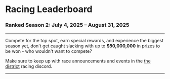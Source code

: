 # Racing Leaderboard

### Ranked Season 2: July 4, 2025 – August 31, 2025

---

Compete for the top spot, earn special rewards, and experience the biggest season yet, don't get caught slacking with up to **$50,000,000** in prizes to be won - who wouldn't want to compete?

Make sure to keep up with race announcements and events in the [the district](https://discord.gg/s4JrbFmZvK) racing discord.

---

<RacingLeaderboard />
